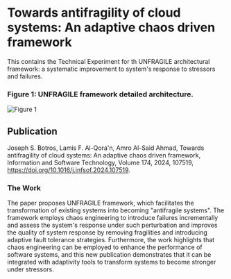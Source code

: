 # Towards antifragility of cloud systems: An adaptive chaos driven framework
This contains the Technical Experiment for th UNFRAGILE architectural framework: a systematic improvement to system's response to stressors and failures. 
### Figure 1: UNFRAGILE framework detailed architecture.
![Figure 1](https://ars.els-cdn.com/content/image/1-s2.0-S0950584924001241-gr3.jpg) 
## Publication 
Joseph S. Botros, Lamis F. Al-Qora'n, Amro Al-Said Ahmad, Towards antifragility of cloud systems: An adaptive chaos driven framework, Information and Software Technology, Volume 174, 2024, 107519, https://doi.org/10.1016/j.infsof.2024.107519.

### The Work
The paper proposes UNFRAGILE framework, which facilitates the transformation of existing systems into becoming "antifragile systems". The framework employs chaos engineering to introduce failures incrementally and assess the system's response under such perturbation and improves the quality of system response by removing fragilities and introducing adaptive fault tolerance strategies. Furthermore, the work highlights that chaos engineering can be employed to enhance the performance of software systems, and this new publication demonstrates that it can be integrated with adaptivity tools to transform systems to become stronger under stressors. 
